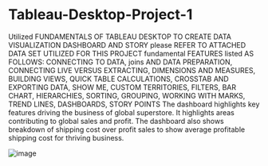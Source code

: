 # Tableau-Desktop-Project-1
Utilized FUNDAMENTALS OF TABLEAU DESKTOP TO CREATE DATA VISUALIZATION DASHBOARD AND STORY
please REFER TO ATTACHED DATA SET UTILIZED FOR THIS PROJECT 
fundamental FEATURES listed AS FOLLOWS: CONNECTING TO DATA, joins AND DATA PREPARATION, CONNECTING LIVE VERSUS EXTRACTING, DIMENSIONS AND MEASURES, BUILDING VIEWS, QUICK TABLE CALCULATIONS, CROSSTAB AND EXPORTING DATA, SHOW ME, CUSTOM TERRITORIES, FILTERS, BAR CHART, HIERARCHIES, SORTING, GROUPING, WORKING WITH MARKS, TREND LINES, DASHBOARDS, STORY POINTS
The dashboard highlights key features driving the business of global superstore. It highlights areas contributing to global sales and profit. 
The dashboard also shows breakdown of shipping cost over profit sales to show average profitable shipping cost for thriving business. 

![image](https://user-images.githubusercontent.com/75600348/112736557-d6261200-8f10-11eb-9b9c-4ab665acdb28.png)
